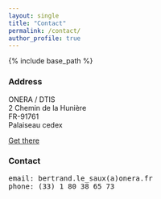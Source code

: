 ```yaml
---
layout: single
title: "Contact"
permalink: /contact/
author_profile: true
---
```


{% include base_path %}

### Address

ONERA / DTIS  
2 Chemin de la Hunière  
FR-91761  
Palaiseau cedex  
  
[Get there](https://www.onera.fr/en/centers/palaiseau)  
  
### Contact

<pre>
email: bertrand.le_saux(a)onera.fr  
phone: (33) 1 80 38 65 73
</pre>
